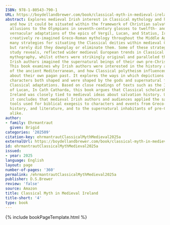 ```yaml
---
ISBN: 978-1-80543-790-1
URL: https://boydellandbrewer.com/book/classical-myth-in-medieval-ireland-9781843847564/
abstract: Explores medieval Irish interest in Classical mythology and historiography
  and how it could be situated within the framework of Christian salvation history.From
  allusions to the Olympians in seventh-century glosses to twelfth- and thirteenth-century
  vernacular adaptations of the epics of Vergil, Lucan, and Statius, Irish authors
  creatively re-imagined Greco-Roman mythology throughout the Middle Ages. They developed
  many strategies for situating the Classical deities within medieval Christian historiography,
  but rarely did they downplay or eliminate them. Some of these strategies, as this
  study reveals, reflected wider medieval European trends in Classical reception and
  mythography, whilst others were strikingly original and paralleled the ways in which
  Irish authors imagined the supernatural beings of their own pre-Christian past.
  This book examines why Irish authors were interested in the history and mythology
  of the ancient Mediterranean, and how Classical polytheism influenced their ideas
  about their own pagan past. It explores the ways in which depictions of Irish Otherworldly
  characters both shaped and were shaped by the gods and supernatural figures of the
  Classical adaptations. Based on close readings of texts such as the Irish version
  of Lucan, In Cath Catharda, this book argues that Classical scholarship in medieval
  Ireland was closely tied to medieval ideas about salvation history. Ultimately,
  it concludes that medieval Irish authors and audiences applied the same interpretive
  tools used for biblical exegesis to characters and events from Greco-Roman mythology,
  history, and literature, and to the supernatural inhabitants of pre-Christian Ireland
  alike.
author:
- family: Ehrmantraut
  given: Brigid
categories: '202509'
citation-key: ehrmantrautClassicalMythMedieval2025a
externalUrl: https://boydellandbrewer.com/book/classical-myth-in-medieval-ireland-9781843847564/
id: ehrmantrautClassicalMythMedieval2025a
issued:
- year: 2025
language: English
layout: page
number-of-pages: '360'
permalink: /ehrmantrautClassicalMythMedieval2025a
publisher: D.S.Brewer
review: 'false'
source: Amazon
title: Classical Myth in Medieval Ireland
title-short: '4'
type: book
---
```

{% include bookPageTemplate.html %}